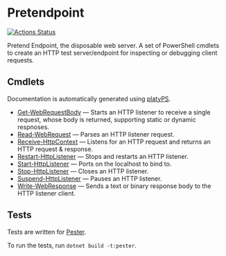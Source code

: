 Pretendpoint
============

<!-- To publish to PowerShell Gallery: dotnet build -t:PublishModule -c Release -->
<!-- img src="Pretendpoint.svg" alt="Pretendpoint icon" align="right" / -->

[![Actions Status](https://github.com/brianary/Pretendpoint/workflows/.NET%20Core/badge.svg)](https://github.com/brianary/Pretendpoint/actions)

Pretend Endpoint, the disposable web server.
A set of PowerShell cmdlets to create an HTTP test server/endpoint for inspecting or debugging client requests.

Cmdlets
-------

Documentation is automatically generated using [platyPS](https://github.com/PowerShell/platyPS).

- [Get-WebRequestBody](docs/Get-WebRequestBody.md) &mdash;
  Starts an HTTP listener to receive a single request, whose body is returned, supporting static or dynamic respnoses.
- [Read-WebRequest](docs/Read-WebRequest.md) &mdash;
  Parses an HTTP listener request.
- [Receive-HttpContext](docs/Receive-HttpContext.md) &mdash;
  Listens for an HTTP request and returns an HTTP request & response.
- [Restart-HttpListener](docs/Restart-HttpListener.md) &mdash;
  Stops and restarts an HTTP listener.
- [Start-HttpListener](docs/Start-HttpListener.md) &mdash;
  Ports on the localhost to bind to.
- [Stop-HttpListener](docs/Stop-HttpListener.md) &mdash;
  Closes an HTTP listener.
- [Suspend-HttpListener](docs/Suspend-HttpListener.md) &mdash;
  Pauses an HTTP listener.
- [Write-WebResponse](docs/Write-WebResponse.md) &mdash;
  Sends a text or binary response body to the HTTP listener client.

Tests
-----

Tests are written for [Pester](https://github.com/Pester/Pester).

To run the tests, run `dotnet build -t:pester`.
